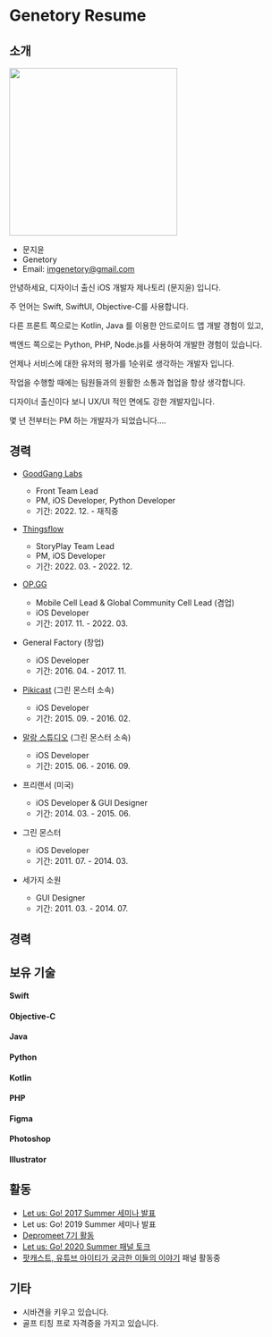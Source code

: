 # Genetory Resume


## 소개

<img src="/Image/Genetory.png" width="300" height="300">

- 문지윤
- Genetory 
- Email: imgenetory@gmail.com

안녕하세요, 디자이너 출신 iOS 개발자 제나토리 (문지윤) 입니다.

주 언어는 Swift, SwiftUI, Objective-C를 사용합니다.

다른 프론트 쪽으로는 Kotlin, Java 를 이용한 안드로이드 앱 개발 경험이 있고,

백엔드 쪽으로는 Python, PHP, Node.js를 사용하여 개발한 경험이 있습니다.

언제나 서비스에 대한 유저의 평가를 1순위로 생각하는 개발자 입니다.


작업을 수행할 때에는 팀원들과의 원활한 소통과 협업을 항상 생각합니다.

디자이너 출신이다 보니 UX/UI 적인 면에도 강한 개발자입니다.


몇 년 전부터는 PM 하는 개발자가 되었습니다....

## 경력
* [GoodGang Labs](https://goodganglabs.com)
  - Front Team Lead
  - PM, iOS Developer, Python Developer
  - 기간: 2022. 12. - 재직중
  
* [Thingsflow](https://thingsflow.com)
  - StoryPlay Team Lead
  - PM, iOS Developer
  - 기간: 2022. 03. - 2022. 12.

* [OP.GG](https://op.gg)
  - Mobile Cell Lead & Global Community Cell Lead (겸업)
  - iOS Developer
  - 기간: 2017. 11. - 2022. 03.
  
* General Factory (창업)
  - iOS Developer
  - 기간: 2016. 04. - 2017. 11.
  
* [Pikicast](https://pikicast.com) (그린 몬스터 소속)
  - iOS Developer
  - 기간: 2015. 09. - 2016. 02.
  
* [말랑 스튜디오](https://www.malangstudio.com) (그린 몬스터 소속)
  - iOS Developer
  - 기간: 2015. 06. - 2016. 09.

* 프리랜서 (미국)
  - iOS Developer & GUI Designer 
  - 기간: 2014. 03. - 2015. 06.
  
* 그린 몬스터
  - iOS Developer
  - 기간: 2011. 07. - 2014. 03.
  
* 세가지 소원
  - GUI Designer
  - 기간: 2011. 03. - 2014. 07.

## 경력


## 보유 기술

#### Swift
#### Objective-C
#### Java
#### Python
#### Kotlin
#### PHP
#### Figma
#### Photoshop
#### Illustrator


## 활동
- [Let us: Go! 2017 Summer 세미나 발표](https://iosdevkor.github.io/let_us_go_2017_summer/)
- Let us: Go! 2019 Summer 세미나 발표
- [Depromeet 7기 활동](https://medium.com/depromeet)
- [Let us: Go! 2020 Summer 패널 토크](https://let-us-go-2020-summer.vercel.app/)
- [팟캐스트, 유튜브 아이티가 궁금한 이들의 이야기](https://www.youtube.com/channel/UCkwWWEv3C-3ToeO57r5LCHQ) 패널 활동중


## 기타

- 시바견을 키우고 있습니다.
- 골프 티칭 프로 자격증을 가지고 있습니다.
